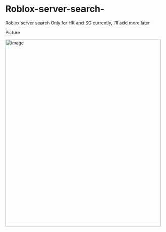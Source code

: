 # Roblox-server-search-
Roblox server search
Only for HK and SG currently, I'll add more later


Picture

<img width="492" height="592" alt="image" src="https://github.com/user-attachments/assets/5cd1d2ab-a0af-4610-805e-65584e5e09b3" />
